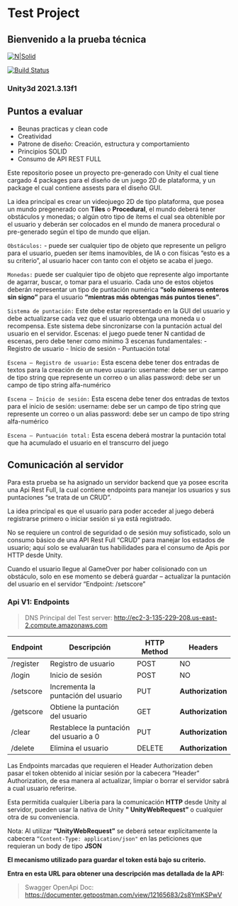 # Test Project
## Bienvenido a la prueba técnica

[![N|Solid](https://cldup.com/dTxpPi9lDf.thumb.png)](http://ec2-3-135-229-208.us-east-2.compute.amazonaws.com)

[![Build Status](https://travis-ci.org/joemccann/dillinger.svg?branch=master)](http://ec2-3-135-229-208.us-east-2.compute.amazonaws.com)

### Unity3d 2021.3.13f1

## Puntos a evaluar

- Beunas practicas y clean code
- Creatividad
- Patrone de diseño: Creación, estructura y comportamiento
- Principios SOLID
- Consumo de API REST FULL

Este repositorio posee un proyecto pre-generado con Unity el cual tiene cargado 4 packages para el diseño de un juego 2D de plataforma, y un package el cual contiene assests para el diseño GUI.

La idea principal es crear un videojuego 2D de tipo plataforma, que posea un mundo pregenerado con **Tiles** o **Procedural**, el mundo deberá tener obstáculos y monedas; o algún otro tipo de ítems el cual sea obtenible por el usuario y deberán ser colocados en el mundo de manera procedural o pre-generado según el tipo de mundo que elijan.

``Obstáculos:`` - puede ser cualquier tipo de objeto que represente un peligro para el usuario, pueden ser ítems inamovibles, de IA o con físicas “esto es a su criterio”, al usuario hacer con tanto con el objeto se acaba el juego.

``Monedas:``  puede ser cualquier tipo de objeto que represente algo importante de agarrar, buscar, o tomar para el usuario. Cada uno de estos objetos deberán representar un tipo de puntación numérica **“solo números enteros sin signo”** para el usuario **“mientras más obtengas más puntos tienes”**.

``Sistema de puntación:`` Este debe estar representado en la GUI del usuario y debe actualizarse cada vez que el usuario obtenga una moneda u o recompensa. Este sistema debe sincronizarse con la puntación actual del usuario en el servidor.
Escenas: el juego puede tener N cantidad de escenas, pero debe tener como mínimo 3 escenas fundamentales:
	- Registro de usuario
	- Inicio de sesión
	- Puntuación total

``Escena – Registro de usuario:`` Esta escena debe tener dos entradas de textos para la creación de un nuevo usuario:
	username: debe ser un campo de tipo string que represente un correo o un alias
	password: debe ser un campo de tipo string alfa-numérico

``Escena – Inicio de sesión:`` Esta escena debe tener dos entradas de textos para el inicio de sesión:
	username: debe ser un campo de tipo string que represente un correo o un alias
	password: debe ser un campo de tipo string alfa-numérico

``Escena – Puntuación total:`` Esta escena deberá mostrar la puntación total que ha acumulado el usuario en el transcurro del juego

## Comunicación al servidor

Para esta prueba se ha asignado un servidor backend que ya posee escrita una Api Rest Full, la cual contiene endpoints para manejar los usuarios y sus puntaciones “se trata de un CRUD”.

La idea principal es que el usuario para poder acceder al juego deberá registrarse primero o iniciar sesión si ya está registrado.

No se requiere un control de seguridad o de sesión muy sofisticado, solo un consumo básico de una API Rest Full “CRUD” para manejar los estados de usuario; aquí solo se evaluarán tus habilidades para el consumo de Apis por HTTP desde Unity.

Cuando el usuario llegue al GameOver por haber colisionado con un obstáculo, solo en ese momento se deberá guardar – actualizar la puntación del usuario en el servidor “Endpoint: /setscore”

### Api V1: Endpoints ###

> DNS Principal del Test server:
> http://ec2-3-135-229-208.us-east-2.compute.amazonaws.com

| Endpoint | Descripción | HTTP Method | Headers |
| ------ | ------ | ------ |  ------ |
| /register | Registro de usuario | POST | NO
| /login | Inicio de sesión  | POST | NO
| /setscore | Incrementa la puntación del usuario | PUT | **Authorization** |
| /getscore | Obtiene la puntación del usuario  | GET | **Authorization** |
| /clear | Restablece la puntación del usuario a 0 | PUT | **Authorization** |
| /delete | Elimina el usuario | DELETE | **Authorization** |

Las Endpoints marcadas que requieren el Header Authorization deben pasar el token obtenido al iniciar sesión por la cabecera “Header” Authorization, de esa manera al actualizar, limpiar o borrar el servidor sabrá a cual usuario referirse.

Esta permitida cualquier Liberia para la comunicación **HTTP** desde Unity al servidor, pueden usar la nativa de Unity **" UnityWebRequest”** o cualquier otra de su conveniencia.

Nota: Al utilizar **“UnityWebRequest”** se deberá setear explícitamente la cabecera ``“Content-Type: application/json"`` en las peticiones que requieran un body de tipo **JSON**

**El mecanismo utilizado para guardar el token está bajo su criterio.**


**Entra en esta URL para obtener una descripción mas detallada de la API:**

> Swagger OpenApi Doc:
> https://documenter.getpostman.com/view/12165683/2s8YmKSPwV
